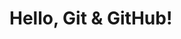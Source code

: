 <!DOCTYPE html>
<html>
<head>
    <title>My First Git Project</title>
</head>
<body>
    <h1>Hello, Git & GitHub!</h1>
</body>
</html>
